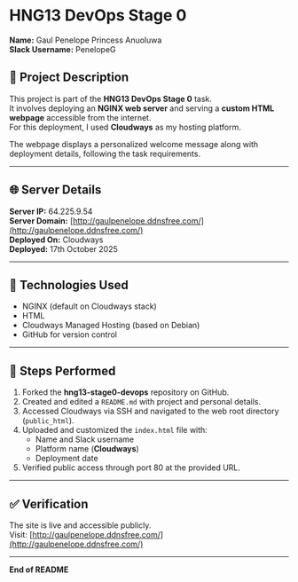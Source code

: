 # HNG13 DevOps Stage 0

**Name:** Gaul Penelope Princess Anuoluwa  
**Slack Username:** PenelopeG  

## 📘 Project Description
This project is part of the **HNG13 DevOps Stage 0** task.  
It involves deploying an **NGINX web server** and serving a **custom HTML webpage** accessible from the internet.  
For this deployment, I used **Cloudways** as my hosting platform.

The webpage displays a personalized welcome message along with deployment details, following the task requirements.

---

## 🌐 Server Details
**Server IP:** 64.225.9.54  
**Server Domain:** [http://gaulpenelope.ddnsfree.com/](http://gaulpenelope.ddnsfree.com/)  
**Deployed On:** Cloudways  
**Deployed:** 17th October 2025  

---

## 🧰 Technologies Used
- NGINX (default on Cloudways stack)  
- HTML  
- Cloudways Managed Hosting (based on Debian)  
- GitHub for version control  

---

## 🚀 Steps Performed
1. Forked the **hng13-stage0-devops** repository on GitHub.  
2. Created and edited a `README.md` with project and personal details.  
3. Accessed Cloudways via SSH and navigated to the web root directory (`public_html`).  
4. Uploaded and customized the `index.html` file with:
   - Name and Slack username  
   - Platform name (**Cloudways**)  
   - Deployment date  
5. Verified public access through port 80 at the provided URL.  

---

## ✅ Verification
The site is live and accessible publicly.  
Visit: [http://gaulpenelope.ddnsfree.com/](http://gaulpenelope.ddnsfree.com/)

---

**End of README**
